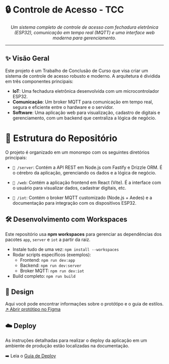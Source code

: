 # 🔒 Controle de Acesso - TCC
<p align="center">
<em>
Um sistema completo de controle de acesso com fechadura eletrônica (ESP32), comunicação em tempo real (MQTT) e uma interface web moderna para gerenciamento.
</em>
</p>

****

## ✨ Visão Geral
Este projeto é um Trabalho de Conclusão de Curso que visa criar um sistema de controle de acesso robusto e moderno. A arquitetura é dividida em três componentes principais:

- **IoT**: Uma fechadura eletrônica desenvolvida com um microcontrolador ESP32.
- **Comunicação**: Um broker MQTT para comunicação em tempo real, segura e eficiente entre o hardware e o servidor.
- **Software**: Uma aplicação web para visualização, cadastro de digitais e gerenciamento, com um backend que centraliza a lógica de negócio.

# 📂 Estrutura do Repositório
O projeto é organizado em um monorepo com os seguintes diretórios principais:

- `📁 /server`: Contém a API REST em Node.js com Fastify e Drizzle ORM. É o cérebro da aplicação, gerenciando os dados e a lógica de negócio.

- `📁 /web`: Contém a aplicação frontend em React (Vite). É a interface com o usuário para visualizar dados, cadastrar digitais, etc.

- `📁 /iot`: Contém o broker MQTT customizado (Node.js + Aedes) e a documentação para integração com os dispositivos ESP32.

## 🛠️ Desenvolvimento com Workspaces

Este repositório usa **npm workspaces** para gerenciar as dependências dos pacotes `app`, `server` e `iot` a partir da raiz.

- Instale tudo de uma vez: `npm install --workspaces`
- Rodar scripts específicos (exemplos):
	- Frontend: `npm run dev:app`
	- Backend: `npm run dev:server`
	- Broker MQTT: `npm run dev:iot`
- Build completo: `npm run build`

## 🎨 Design

Aqui você pode encontrar informações sobre o protótipo e o guia de estilos.
[↗️ Abrir protótipo no Figma](https://www.figma.com/design/8GcnhoimUUw2dgOL8HUtlE/Controle-de-Acesso?node-id=4003-2094&t=ODmc5wd0JM3k3qeM-1)

## ☁️ Deploy
As instruções detalhadas para realizar o deploy da aplicação em um ambiente de produção estão localizadas na documentação.

➡️ Leia o [Guia de Deploy](/docs/README.md)